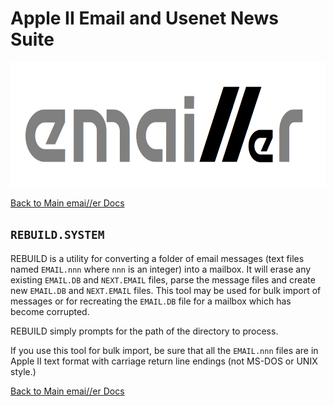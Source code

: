 # Apple II Email and Usenet News Suite

<p align="center"><img src="img/emailler-logo.png" alt="emai//er-logo" height="200px"></p>

[Back to Main emai//er Docs](README-emailler.md)

## `REBUILD.SYSTEM`

REBUILD is a utility for converting a folder of email messages (text files named `EMAIL.nnn` where `nnn` is an integer) into a mailbox.  It will erase any existing `EMAIL.DB` and `NEXT.EMAIL` files, parse the message files and create new `EMAIL.DB` and `NEXT.EMAIL` files.  This tool may be used for bulk import of messages or for recreating the `EMAIL.DB` file for a mailbox which has become corrupted.

REBUILD simply prompts for the path of the directory to process.

If you use this tool for bulk import, be sure that all the `EMAIL.nnn` files are in Apple II text format with carriage return line endings (not MS-DOS or UNIX style.)


[Back to Main emai//er Docs](README-emailler.md)

